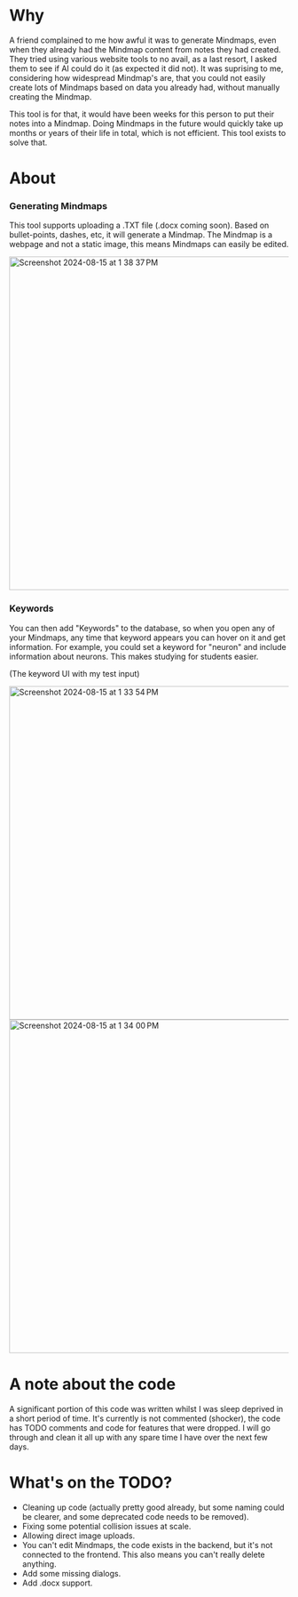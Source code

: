 # Why
A friend complained to me how awful it was to generate Mindmaps, even when they already had the Mindmap content from notes they had created. They tried using various website tools to no avail, as a last resort, I asked them to see if AI could do it (as expected it did not). It was suprising to me, considering how widespread Mindmap's are, that you could not easily create lots of Mindmaps based on data you already had, without manually creating the Mindmap.

This tool is for that, it would have been weeks for this person to put their notes into a Mindmap. Doing Mindmaps in the future would quickly take up months or years of their life in total, which is not efficient. This tool exists to solve that.

# About
### Generating Mindmaps
This tool supports uploading a .TXT file (.docx coming soon). Based on bullet-points, dashes, etc, it will generate a Mindmap. The Mindmap is a webpage and not a static image, this means Mindmaps can easily be edited.

<img width="600" alt="Screenshot 2024-08-15 at 1 38 37 PM" src="https://github.com/user-attachments/assets/25d35a6e-bd46-4dd2-af69-bdf68e7b520f">

### Keywords
You can then add "Keywords" to the database, so when you open any of your Mindmaps, any time that keyword appears you can hover on it and get information. For example, you could set a keyword for "neuron" and include information about neurons. This makes studying for students easier.

(The keyword UI with my test input)

<img width="600" alt="Screenshot 2024-08-15 at 1 33 54 PM" src="https://github.com/user-attachments/assets/b04029e7-bd1b-4515-af6f-c2a02cf05d12">
<img width="600" alt="Screenshot 2024-08-15 at 1 34 00 PM" src="https://github.com/user-attachments/assets/91ab06f0-56db-47c2-ab73-2d4b2344acd4">


# A note about the code
A significant portion of this code was written whilst I was sleep deprived in a short period of time. It's currently is not commented (shocker), the code has TODO comments and code for features that were dropped. I will go through and clean it all up with any spare time I have over the next few days.

# What's on the TODO?
- Cleaning up code (actually pretty good already, but some naming could be clearer, and some deprecated code needs to be removed).
- Fixing some potential collision issues at scale.
- Allowing direct image uploads.
- You can't edit Mindmaps, the code exists in the backend, but it's not connected to the frontend. This also means you can't really delete anything.
- Add some missing dialogs.
- Add .docx support.

